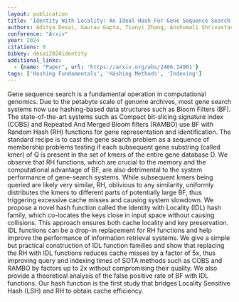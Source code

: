 ```yaml
---
layout: publication
title: 'Identity With Locality: An Ideal Hash For Gene Sequence Search'
authors: Aditya Desai, Gaurav Gupta, Tianyi Zhang, Anshumali Shrivastava
conference: "Arxiv"
year: 2024
citations: 0
bibkey: desai2024identity
additional_links:
  - {name: "Paper", url: 'https://arxiv.org/abs/2406.14901'}
tags: ['Hashing Fundamentals', 'Hashing Methods', 'Indexing']
---
```

Gene sequence search is a fundamental operation in computational genomics.
Due to the petabyte scale of genome archives, most gene search systems now use
hashing-based data structures such as Bloom Filters (BF). The state-of-the-art
systems such as Compact bit-slicing signature index (COBS) and Repeated And
Merged Bloom filters (RAMBO) use BF with Random Hash (RH) functions for gene
representation and identification. The standard recipe is to cast the gene
search problem as a sequence of membership problems testing if each subsequent
gene substring (called kmer) of Q is present in the set of kmers of the entire
gene database D. We observe that RH functions, which are crucial to the memory
and the computational advantage of BF, are also detrimental to the system
performance of gene-search systems. While subsequent kmers being queried are
likely very similar, RH, oblivious to any similarity, uniformly distributes the
kmers to different parts of potentially large BF, thus triggering excessive
cache misses and causing system slowdown. We propose a novel hash function
called the Identity with Locality (IDL) hash family, which co-locates the keys
close in input space without causing collisions. This approach ensures both
cache locality and key preservation. IDL functions can be a drop-in replacement
for RH functions and help improve the performance of information retrieval
systems. We give a simple but practical construction of IDL function families
and show that replacing the RH with IDL functions reduces cache misses by a
factor of 5x, thus improving query and indexing times of SOTA methods such as
COBS and RAMBO by factors up to 2x without compromising their quality. We also
provide a theoretical analysis of the false positive rate of BF with IDL
functions. Our hash function is the first study that bridges Locality Sensitive
Hash (LSH) and RH to obtain cache efficiency.
